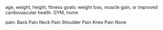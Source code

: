 


age, weight, height, 
fitness goals: weight loss, muscle gain, or improved cardiovascular health.
GYM, home

pain:
Back Pain
Neck Pain
Shoulder Pain
Knee Pain
None